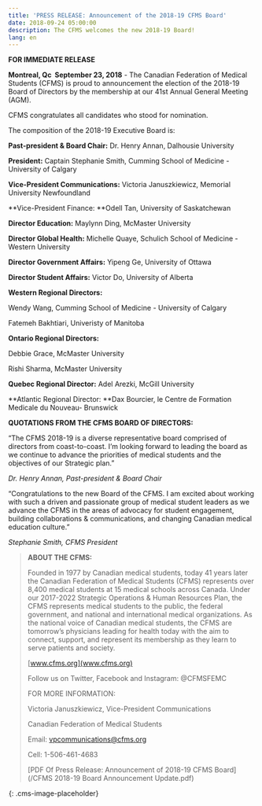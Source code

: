 ```yaml
---
title: 'PRESS RELEASE: Announcement of the 2018-19 CFMS Board'
date: 2018-09-24 05:00:00
description: The CFMS welcomes the new 2018-19 Board!
lang: en
---
```


**FOR IMMEDIATE RELEASE**

**Montreal, Qc &nbsp;September 23, 2018** - The Canadian Federation of Medical Students (CFMS) is proud to announcement the election of the 2018-19 Board of Directors by the membership at our 41st Annual General Meeting (AGM).

CFMS congratulates all candidates who stood for nomination.&nbsp;

The composition of the 2018-19 Executive Board is:

**Past-president & Board Chair:** Dr. Henry Annan, Dalhousie University

**President:** Captain Stephanie Smith, Cumming School of Medicine - University of Calgary

**Vice-President Communications:** Victoria Januszkiewicz, Memorial University Newfoundland

**Vice-President Finance:&nbsp;**Odell Tan, University of Saskatchewan

**Director Education:** Maylynn Ding, McMaster University

**Director Global Health:** Michelle Quaye, Schulich School of Medicine - Western University

**Director Government Affairs:** Yipeng Ge, University of Ottawa

**Director Student Affairs:** Victor Do, University of Alberta

**Western Regional Directors: &nbsp;**

Wendy Wang, Cumming School of Medicine - University of Calgary

Fatemeh Bakhtiari, Univeristy of Manitoba

**Ontario Regional Directors:**

Debbie Grace, McMaster University

Rishi Sharma, McMaster University

**Quebec Regional Director:**&nbsp;Adel Arezki, McGill University

**Atlantic Regional Director:&nbsp;**Dax Bourcier, le Centre de Formation Medicale du Nouveau- Brunswick&nbsp;

**QUOTATIONS FROM THE CFMS BOARD OF DIRECTORS:**

“The CFMS 2018-19 is a diverse representative board comprised of directors from coast-to-coast. I’m looking forward to leading the board as we continue to advance the priorities of medical students and the objectives of our Strategic plan.”&nbsp;

*Dr. Henry Annan, Past-president & Board Chair*

“Congratulations to the new Board of the CFMS. I am excited about working with such a driven and passionate group of medical student leaders as we advance the CFMS in the areas of advocacy for student engagement, building collaborations & communications, and changing Canadian medical education culture.”

*Stephanie Smith, CFMS President*

> **ABOUT THE CFMS:**
>
>
> Founded in 1977 by Canadian medical students, today 41 years later the Canadian Federation of Medical Students (CFMS) represents over 8,400 medical students at 15 medical schools across Canada. Under our 2017-2022 Strategic Operations & Human Resources Plan, the CFMS represents medical students to the public, the federal government, and national and international medical organizations. As the national voice of Canadian medical students, the CFMS are tomorrow’s physicians leading for health today with the aim to connect, support, and represent its membership as they learn to serve patients and society.
>
>
> [www.cfms.org](www.cfms.org)
>
>
> Follow us on Twitter, Facebook and Instagram: @CFMSFEMC&nbsp;
>
>
> FOR MORE INFORMATION:
>
>
> Victoria Januszkiewicz, Vice-President Communications
>
>
> Canadian Federation of Medical Students
>
>
> Email: [vpcommunications@cfms.org](mailto:vpcommunications@cfms.org)
>
>
> Cell: 1-506-461-4683
>
>
> [PDF Of Press Release: Announcement of 2018-19 CFMS Board](/CFMS 2018-19 Board Announcement Update.pdf)

![](data:image/png;base64,iVBORw0KGgoAAAANSUhEUgAAAAEAAAABCAYAAAAfFcSJAAAAAXNSR0IArs4c6QAAAA1JREFUCB1jWLVq1X8ABv4C/lvjUcgAAAAASUVORK5CYII=){: .cms-image-placeholder}
